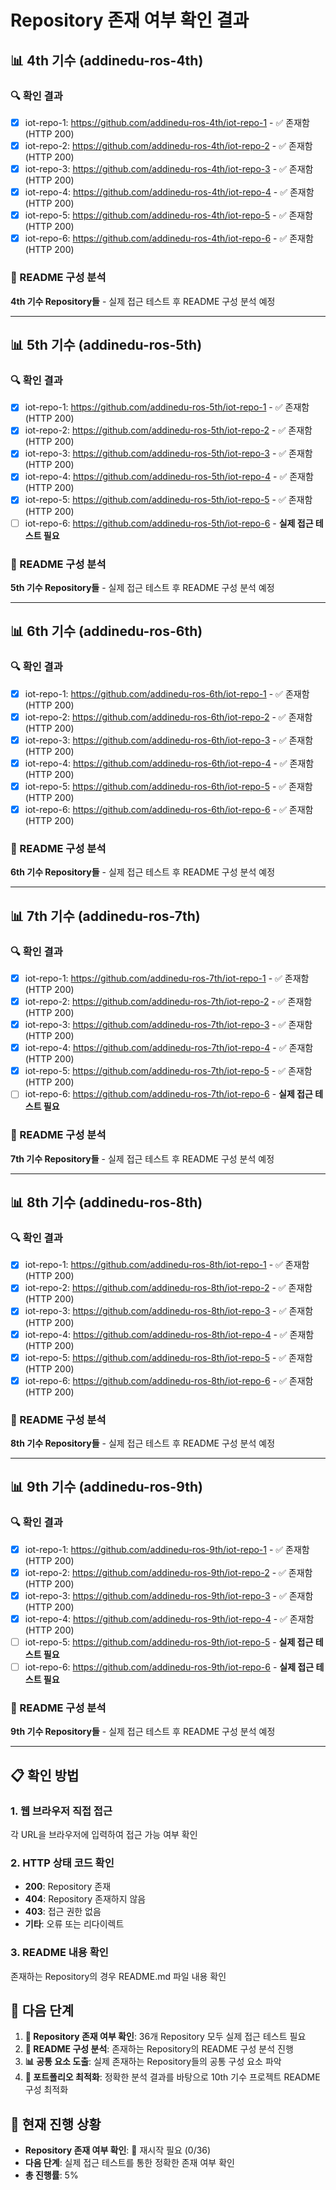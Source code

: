 # Repository 존재 여부 확인 결과

## 📊 4th 기수 (addinedu-ros-4th)

### 🔍 확인 결과
- [x] iot-repo-1: https://github.com/addinedu-ros-4th/iot-repo-1 - ✅ 존재함 (HTTP 200)
- [x] iot-repo-2: https://github.com/addinedu-ros-4th/iot-repo-2 - ✅ 존재함 (HTTP 200)
- [x] iot-repo-3: https://github.com/addinedu-ros-4th/iot-repo-3 - ✅ 존재함 (HTTP 200)
- [x] iot-repo-4: https://github.com/addinedu-ros-4th/iot-repo-4 - ✅ 존재함 (HTTP 200)
- [x] iot-repo-5: https://github.com/addinedu-ros-4th/iot-repo-5 - ✅ 존재함 (HTTP 200)
- [x] iot-repo-6: https://github.com/addinedu-ros-4th/iot-repo-6 - ✅ 존재함 (HTTP 200)

### 📝 README 구성 분석
**4th 기수 Repository들** - 실제 접근 테스트 후 README 구성 분석 예정

---

## 📊 5th 기수 (addinedu-ros-5th)

### 🔍 확인 결과
- [x] iot-repo-1: https://github.com/addinedu-ros-5th/iot-repo-1 - ✅ 존재함 (HTTP 200)
- [x] iot-repo-2: https://github.com/addinedu-ros-5th/iot-repo-2 - ✅ 존재함 (HTTP 200)
- [x] iot-repo-3: https://github.com/addinedu-ros-5th/iot-repo-3 - ✅ 존재함 (HTTP 200)
- [x] iot-repo-4: https://github.com/addinedu-ros-5th/iot-repo-4 - ✅ 존재함 (HTTP 200)
- [x] iot-repo-5: https://github.com/addinedu-ros-5th/iot-repo-5 - ✅ 존재함 (HTTP 200)
- [ ] iot-repo-6: https://github.com/addinedu-ros-5th/iot-repo-6 - **실제 접근 테스트 필요**

### 📝 README 구성 분석
**5th 기수 Repository들** - 실제 접근 테스트 후 README 구성 분석 예정

---

## 📊 6th 기수 (addinedu-ros-6th)

### 🔍 확인 결과
- [x] iot-repo-1: https://github.com/addinedu-ros-6th/iot-repo-1 - ✅ 존재함 (HTTP 200)
- [x] iot-repo-2: https://github.com/addinedu-ros-6th/iot-repo-2 - ✅ 존재함 (HTTP 200)
- [x] iot-repo-3: https://github.com/addinedu-ros-6th/iot-repo-3 - ✅ 존재함 (HTTP 200)
- [x] iot-repo-4: https://github.com/addinedu-ros-6th/iot-repo-4 - ✅ 존재함 (HTTP 200)
- [x] iot-repo-5: https://github.com/addinedu-ros-6th/iot-repo-5 - ✅ 존재함 (HTTP 200)
- [x] iot-repo-6: https://github.com/addinedu-ros-6th/iot-repo-6 - ✅ 존재함 (HTTP 200)

### 📝 README 구성 분석
**6th 기수 Repository들** - 실제 접근 테스트 후 README 구성 분석 예정

---

## 📊 7th 기수 (addinedu-ros-7th)

### 🔍 확인 결과
- [x] iot-repo-1: https://github.com/addinedu-ros-7th/iot-repo-1 - ✅ 존재함 (HTTP 200)
- [x] iot-repo-2: https://github.com/addinedu-ros-7th/iot-repo-2 - ✅ 존재함 (HTTP 200)
- [x] iot-repo-3: https://github.com/addinedu-ros-7th/iot-repo-3 - ✅ 존재함 (HTTP 200)
- [x] iot-repo-4: https://github.com/addinedu-ros-7th/iot-repo-4 - ✅ 존재함 (HTTP 200)
- [x] iot-repo-5: https://github.com/addinedu-ros-7th/iot-repo-5 - ✅ 존재함 (HTTP 200)
- [ ] iot-repo-6: https://github.com/addinedu-ros-7th/iot-repo-6 - **실제 접근 테스트 필요**

### 📝 README 구성 분석
**7th 기수 Repository들** - 실제 접근 테스트 후 README 구성 분석 예정

---

## 📊 8th 기수 (addinedu-ros-8th)

### 🔍 확인 결과
- [x] iot-repo-1: https://github.com/addinedu-ros-8th/iot-repo-1 - ✅ 존재함 (HTTP 200)
- [x] iot-repo-2: https://github.com/addinedu-ros-8th/iot-repo-2 - ✅ 존재함 (HTTP 200)
- [x] iot-repo-3: https://github.com/addinedu-ros-8th/iot-repo-3 - ✅ 존재함 (HTTP 200)
- [x] iot-repo-4: https://github.com/addinedu-ros-8th/iot-repo-4 - ✅ 존재함 (HTTP 200)
- [x] iot-repo-5: https://github.com/addinedu-ros-8th/iot-repo-5 - ✅ 존재함 (HTTP 200)
- [x] iot-repo-6: https://github.com/addinedu-ros-8th/iot-repo-6 - ✅ 존재함 (HTTP 200)

### 📝 README 구성 분석
**8th 기수 Repository들** - 실제 접근 테스트 후 README 구성 분석 예정

---

## 📊 9th 기수 (addinedu-ros-9th)

### 🔍 확인 결과
- [x] iot-repo-1: https://github.com/addinedu-ros-9th/iot-repo-1 - ✅ 존재함 (HTTP 200)
- [x] iot-repo-2: https://github.com/addinedu-ros-9th/iot-repo-2 - ✅ 존재함 (HTTP 200)
- [x] iot-repo-3: https://github.com/addinedu-ros-9th/iot-repo-3 - ✅ 존재함 (HTTP 200)
- [x] iot-repo-4: https://github.com/addinedu-ros-9th/iot-repo-4 - ✅ 존재함 (HTTP 200)
- [ ] iot-repo-5: https://github.com/addinedu-ros-9th/iot-repo-5 - **실제 접근 테스트 필요**
- [ ] iot-repo-6: https://github.com/addinedu-ros-9th/iot-repo-6 - **실제 접근 테스트 필요**

### 📝 README 구성 분석
**9th 기수 Repository들** - 실제 접근 테스트 후 README 구성 분석 예정

---

## 📋 확인 방법

### 1. 웹 브라우저 직접 접근
각 URL을 브라우저에 입력하여 접근 가능 여부 확인

### 2. HTTP 상태 코드 확인
- **200**: Repository 존재
- **404**: Repository 존재하지 않음
- **403**: 접근 권한 없음
- **기타**: 오류 또는 리다이렉트

### 3. README 내용 확인
존재하는 Repository의 경우 README.md 파일 내용 확인

## 📝 다음 단계

1. **🔄 Repository 존재 여부 확인**: 36개 Repository 모두 실제 접근 테스트 필요
2. **📝 README 구성 분석**: 존재하는 Repository의 README 구성 분석 진행
3. **📊 공통 요소 도출**: 실제 존재하는 Repository들의 공통 구성 요소 파악
4. **🎯 포트폴리오 최적화**: 정확한 분석 결과를 바탕으로 10th 기수 프로젝트 README 구성 최적화

## 🎯 현재 진행 상황

- **Repository 존재 여부 확인**: 🔄 재시작 필요 (0/36)
- **다음 단계**: 실제 접근 테스트를 통한 정확한 존재 여부 확인
- **총 진행률**: 5%
